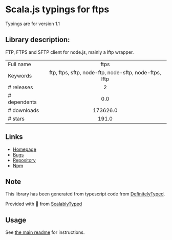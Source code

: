
# Scala.js typings for ftps

Typings are for version 1.1

## Library description:
FTP, FTPS and SFTP client for node.js, mainly a lftp wrapper.

|                    |                 |
| ------------------ | :-------------: |
| Full name          | ftps |
| Keywords           | ftp, ftps, sftp, node-ftp, node-sftp, node-ftps, lftp |
| # releases         | 2 |
| # dependents       | 0.0 |
| # downloads        | 173626.0 |
| # stars            | 191.0 |

## Links
- [Homepage](https://github.com/Atinux/node-ftps#readme)
- [Bugs](https://github.com/Atinux/node-ftps/issues)
- [Repository](https://github.com/Atinux/node-ftps)
- [Npm](https://www.npmjs.com/package/ftps)
    


## Note
This library has been generated from typescript code from [DefinitelyTyped](https://definitelytyped.org).

Provided with :purple_heart: from [ScalablyTyped](https://github.com/oyvindberg/ScalablyTyped)

## Usage
See [the main readme](../../readme.md) for instructions.


